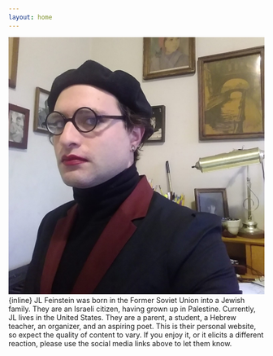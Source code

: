 ```yaml
---
layout: home
---
```

![JL Feinstein, wearing a beret and a wary expression.](assets/images/jl.jpg "JL Feinstein"){inline} JL Feinstein was born in the Former Soviet Union into a Jewish family. They are an Israeli citizen, having grown up in Palestine. Currently, JL lives in the United States. They are a parent, a student, a Hebrew teacher, an organizer, and an aspiring poet. This is their personal website, so expect the quality of content to vary. If you enjoy it, or it elicits a different reaction, please use the social media links above to let them know.

